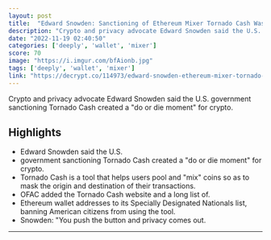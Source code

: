 ```yaml
---
layout: post
title:  "Edward Snowden: Sanctioning of Ethereum Mixer Tornado Cash Was 'Deeply Illiberal and Profoundly Authoritarian'"
description: "Crypto and privacy advocate Edward Snowden said the U.S. government sanctioning Tornado Cash created a \"do or die moment\" for crypto."
date: "2022-11-19 02:40:50"
categories: ['deeply', 'wallet', 'mixer']
score: 70
image: "https://i.imgur.com/bfAionb.jpg"
tags: ['deeply', 'wallet', 'mixer']
link: "https://decrypt.co/114973/edward-snowden-ethereum-mixer-tornado-cash-illiberal-authoritarian"
---
```


Crypto and privacy advocate Edward Snowden said the U.S. government sanctioning Tornado Cash created a \"do or die moment\" for crypto.

## Highlights

- Edward Snowden said the U.S.
- government sanctioning Tornado Cash created a "do or die moment" for crypto.
- Tornado Cash is a tool that helps users pool and "mix" coins so as to mask the origin and destination of their transactions.
- OFAC added the Tornado Cash website and a long list of.
- Ethereum wallet addresses to its Specially Designated Nationals list, banning American citizens from using the tool.
- Snowden: "You push the button and privacy comes out.

---
